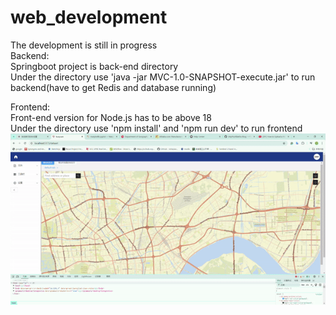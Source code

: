 # web_development
The development is still in progress  
Backend:  
Springboot project is back-end directory  
Under the directory use 'java -jar MVC-1.0-SNAPSHOT-execute.jar' to run backend(have to get Redis and database running)  

Frontend:   
Front-end version for Node.js has to be above 18  
Under the directory use 'npm install' and 'npm run dev' to run frontend  
![demo](demo/ezgif-7-fb534003ea.gif)
